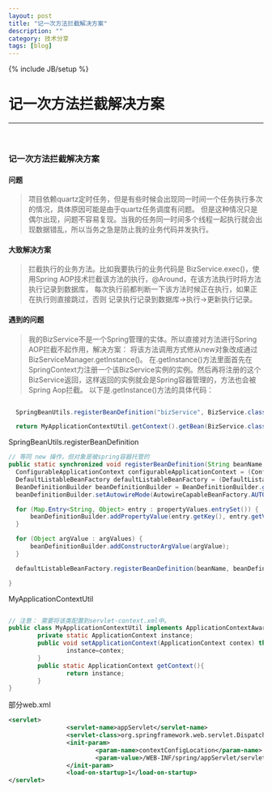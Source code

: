```yaml
---
layout: post
title: "记一次方法拦截解决方案"
description: ""
category: 技术分享
tags: [blog]
---
```

{% include JB/setup %}
# 记一次方法拦截解决方案
---

　
### 记一次方法拦截解决方案
#### 问题
> 项目依赖quartz定时任务，但是有些时候会出现同一时间一个任务执行多次的情况，具体原因可能是由于quartz任务调度有问题。
但是这种情况只是偶尔出现，问题不容易复现。当我的任务同一时间多个线程一起执行就会出现数据错乱，所以当务之急是防止我的业务代码并发执行。

<!-- break -->

#### 大致解决方案
> 拦截执行的业务方法。比如我要执行的业务代码是 BizService.exec()，使用Spring AOP技术拦截该方法的执行，@Around，在该方法执行时将方法执行记录到数据库，
每次执行前都判断一下该方法时候正在执行，如果正在执行则直接跳过，否则 记录执行记录到数据库->执行->更新执行记录。

#### 遇到的问题
> 我的BizService不是一个Spring管理的实体。所以直接对方法进行Spring AOP拦截不起作用，解决方案： 将该方法调用方式修从new对象改成通过BizServiceManager.getInstance()。
在.getInstance()方法里面首先在SpringContext力注册一个该BizService实例的实例。然后再将注册的这个BizService返回，这样返回的实例就会是Spring容器管理的，方法也会被Spring Aop拦截。
以下是.getInstance()方法的具体代码：

``` java

  SpringBeanUtils.registerBeanDefinition("bizService", BizService.class, new Object[]{}, new HashMap<String,Object>());

  return MyApplicationContextUtil.getContext().getBean(BizService.class);

```

SpringBeanUtils.registerBeanDefinition

```java
// 等同 new 操作，但对象是被spring容器托管的
public static synchronized void registerBeanDefinition(String beanName, Class<?> clazz, Object[] argValues, Map<String, Object> propertyValues) {
  ConfigurableApplicationContext configurableApplicationContext = (ConfigurableApplicationContext) MyApplicationContextUtil.getContext();
  DefaultListableBeanFactory defaultListableBeanFactory = (DefaultListableBeanFactory) configurableApplicationContext.getBeanFactory();
  BeanDefinitionBuilder beanDefinitionBuilder = BeanDefinitionBuilder.genericBeanDefinition(clazz);
  beanDefinitionBuilder.setAutowireMode(AutowireCapableBeanFactory.AUTOWIRE_BY_TYPE);

  for (Map.Entry<String, Object> entry : propertyValues.entrySet()) {
      beanDefinitionBuilder.addPropertyValue(entry.getKey(), entry.getValue());
  }

  for (Object argValue : argValues) {
      beanDefinitionBuilder.addConstructorArgValue(argValue);
  }

  defaultListableBeanFactory.registerBeanDefinition(beanName, beanDefinitionBuilder.getBeanDefinition());

}
```

MyApplicationContextUtil

``` java

// 注意： 需要将该类配置到servlet-context.xml中。
public class MyApplicationContextUtil implements ApplicationContextAware {
        private static ApplicationContext instance;
        public void setApplicationContext(ApplicationContext contex) throws BeansException {
                instance=contex;
        }
        public static ApplicationContext getContext(){
                return instance;
        }
}

```

部分web.xml

``` xml
<servlet>
                <servlet-name>appServlet</servlet-name>
                <servlet-class>org.springframework.web.servlet.DispatcherServlet</servlet-class>
                <init-param>
                        <param-name>contextConfigLocation</param-name>
                        <param-value>/WEB-INF/spring/appServlet/servlet-context.xml</param-value>
                </init-param>
                <load-on-startup>1</load-on-startup>
</servlet>
```
